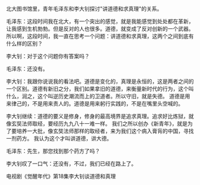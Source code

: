 北大图书馆里，青年毛泽东和李大钊探讨"讲道德和求真理"的关系。

毛泽东：这段时间我在北大，有一个突出的感觉，就是我能感觉到处处都在革新，让我感到生机勃勃。但是反对的人也很多。道德，就变成了反对创新的一个武器。所以啊，这段时间，我一直在思考一个问题：讲道德和求真理，这两个之间到底有什么样的区别？

李大钊：对于这个问题你有答案吗？

毛泽东：还没有。

李大钊：我跟你说说我的看法吧。道德是变化的，真理是永恒的，这是两者之间的一个区别。道德有新旧之分，我们如果拿旧的道德，来衡量新时代的行为，这个叫什么，润之，这个叫逆历史潮流而上的卫道者。所以守旧，就是失德。
道德是用来律己的，不是用来责人的。道德是用来躬行实践的，不是在嘴里头空喊的。

李大钊继续：道德的要义是修身，修身的最高境界是追求真理。追求好比炼狱，就像玄奘法师取经，要经历九九八十一难一样。
我们之所以创办《新青年》，就是为了要培养一大批，像玄奘法师那样的取经者，来为我们这个病入膏肓的中国，寻找一剂药方。
我认为这个才叫讲道德，讲大德。

毛泽东：先生，那您找到那个药方了吗？

李大钊叹了一口气：还没有，不过，我们已经在路上了。

电视剧《觉醒年代》第18集李大钊谈道德和真理 
